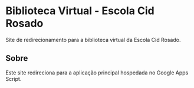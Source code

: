# Biblioteca Virtual - Escola Cid Rosado

Site de redirecionamento para a biblioteca virtual da Escola Cid Rosado.

## Sobre

Este site redireciona para a aplicação principal hospedada no Google Apps Script.
